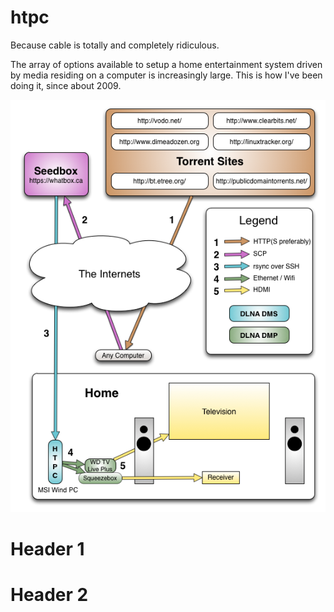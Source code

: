 htpc
====

Because cable is totally and completely ridiculous.

The array of options available to setup a home entertainment system driven by media residing on a computer is increasingly large. This is how I've been doing it, since about 2009. 

![htpc schema](htpc.png "HTPC Schema")

# Header 1 #

# Header 2 #


